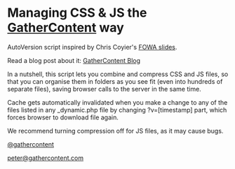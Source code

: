 Managing CSS & JS the [GatherContent](https://gathercontent.com) way
===========================================

AutoVersion script inspired by Chris Coyier's [FOWA slides](http://css-tricks.com/writing-better-html-css-slides-from-fowa-london/).

Read a blog post about it: [GatherContent Blog](http://blog.gathercontent.com/combine-and-compress-css-and-js-on-the-fly)

In a nutshell, this script lets you combine and compress CSS and JS files, so that you can organise them in folders as you see fit (even into hundreds of separate files), saving browser calls to the server in the same time.

Cache gets automatically invalidated when you make a change to any of the files listed in any _dynamic.php file by changing ?v=[timestamp] part, which forces browser to download file again.

We recommend turning compression off for JS files, as it may cause bugs.

[@gathercontent](http://twitter.com/gathercontent)

[peter@gathercontent.com](mailto:peter@gathercontent.com)